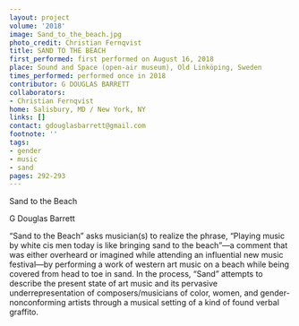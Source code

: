 ```yaml
---
layout: project
volume: '2018'
image: Sand_to_the_beach.jpg
photo_credit: Christian Fernqvist
title: SAND TO THE BEACH
first_performed: first performed on August 16, 2018
place: Sound and Space (open-air museum), Old Linköping, Sweden
times_performed: performed once in 2018
contributor: G DOUGLAS BARRETT
collaborators:
- Christian Fernqvist
home: Salisbury, MD / New York, NY
links: []
contact: gdouglasbarrett@gmail.com
footnote: ''
tags:
- gender
- music
- sand
pages: 292-293
---
```


Sand to the Beach

G Douglas Barrett

“Sand to the Beach” asks musician(s) to realize the phrase, “Playing music by white cis men today is like bringing sand to the beach”—a comment that was either overheard or imagined while attending an influential new music festival—by performing a work of western art music on a beach while being covered from head to toe in sand. In the process, “Sand” attempts to describe the present state of art music and its pervasive underrepresentation of composers/musicians of color, women, and gender-nonconforming artists through a musical setting of a kind of found verbal graffito.
